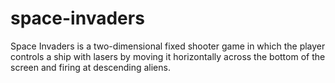 # space-invaders
Space Invaders is a two-dimensional fixed shooter game in which the player controls a ship with lasers by moving it horizontally across the bottom of the screen and firing at descending aliens.
